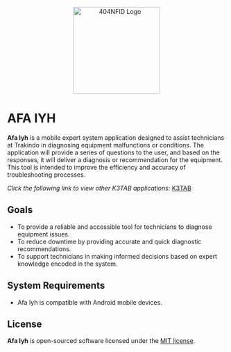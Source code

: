 <p align="center"><a href="https://laravel.com" target="_blank"><img src="https://avatars.githubusercontent.com/u/87377917?s=200&v=4" width="200" alt="404NFID Logo"></a></p>

# AFA IYH

__Afa Iyh__ is a mobile expert system application designed to assist technicians at Trakindo in diagnosing equipment malfunctions or conditions. The application will provide a series of questions to the user, and based on the responses, it will deliver a diagnosis or recommendation for the equipment. This tool is intended to improve the efficiency and accuracy of troubleshooting processes.

_Click the following link to view other K3TAB applications:_ [K3TAB](https://github.com/iqbaleff214?tab=repositories&q=k3tab&type=&language=&sort=)

## Goals
- To provide a reliable and accessible tool for technicians to diagnose equipment issues.
- To reduce downtime by providing accurate and quick diagnostic recommendations.
- To support technicians in making informed decisions based on expert knowledge encoded in the system.

## System Requirements

- Afa Iyh is compatible with Android mobile devices.

## License

__Afa Iyh__ is open-sourced software licensed under the [MIT license](https://github.com/iqbaleff214/k3tab-afa-iyh/blob/main/LICENSE).